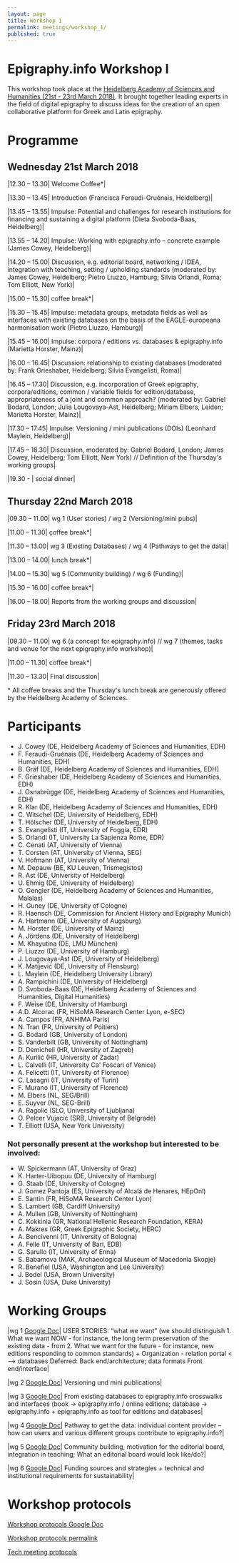 ```yaml
---
layout: page
title: Workshop 1
permalink: meetings/workshop_1/
published: true
---
```




# Epigraphy.info Workshop I

This workshop took place at the [Heidelberg Academy of Sciences and Humanities (21st - 23rd March 2018)](https://www.hadw-bw.de/news/events/epigraphyinfo). It brought together leading experts in the field of digital epigraphy to discuss ideas for the creation of an open collaborative platform for Greek and Latin epigraphy.

# Programme

## Wednesday 21st March 2018

|12.30 – 13.30|	Welcome Coffee*|

|13.30 – 13.45|	Introduction (Francisca Feraudi-Gruénais, Heidelberg)|

|13.45 – 13.55|	Impulse: Potential and challenges for research institutions for financing and sustaining a digital platform (Dieta Svoboda-Baas, Heidelberg)|

|13.55 – 14.20|	Impulse: Working with epigraphy.info – concrete example (James Cowey, Heidelberg)|

|14.20 – 15.00|	Discussion, e.g. editorial board, networking / IDEA, integration with teaching, setting / upholding standards (moderated by: James Cowey, Heidelberg; Pietro Liuzzo, Hamburg; Silvia Orlandi, Roma; Tom Elliott, New York)|

|15.00 – 15.30|	coffee break*|

|15.30 – 15.45|	Impulse: metadata groups, metadata fields as well as interfaces with existing databases on the basis of the EAGLE-europeana harmonisation work (Pietro Liuzzo, Hamburg)|

|15.45 – 16.00|	Impulse: corpora / editions vs. databases & epigraphy.info (Marietta Horster, Mainz)|

|16.00 – 16.45|	Discussion: relationship to existing databases (moderated by: Frank Grieshaber, Heidelberg; Silvia Evangelisti, Roma)|

|16.45 – 17.30|	Discussion, e.g. incorporation of Greek epigraphy, corpora/editions, common / variable fields for edition/database, appropriateness of a joint and common approach? (moderated by: Gabriel Bodard, London; Julia Lougovaya-Ast, Heidelberg; Miriam Elbers, Leiden; Marietta Horster, Mainz)|

|17.30 – 17.45|	Impulse: Versioning / mini publications (DOIs) (Leonhard Maylein, Heidelberg)|

|17.45 – 18.30|	Discussion, moderated by: Gabriel Bodard, London; James Cowey, Heidelberg; Tom Elliott, New York) // Definition of the Thursday's working groups|

|19.30 - |	social dinner|


## Thursday 22nd March 2018

|09.30 – 11.00|	wg 1 (User stories) / wg 2 (Versioning/mini pubs)|

|11.00 – 11.30|	coffee break*|

|11.30 – 13.00|	wg 3 (Existing Databases) / wg 4 (Pathways to get the data)|

|13.00 – 14.00|	lunch break*|

|14.00 – 15.30|	wg 5 (Community building) / wg 6 (Funding)|

|15.30 – 16.00|	coffee break*|

|16.00 – 18.00|	Reports from the working groups and discussion|


## Friday 23rd March 2018

|09.30 – 11.00|	wg 6 (a concept for epigraphy.info) // wg 7 (themes, tasks and venue for the next epigraphy.info workshop)|

|11.00 – 11.30|	coffee break*|

|11.30 – 13.30|	Final discussion|

\* All coffee breaks and the Thursday's lunch break are generously offered by the Heidelberg Academy of Sciences.



# Participants

* J. Cowey (DE, Heidelberg Academy of Sciences and Humanities, EDH)
* F. Feraudi-Gruénais (DE, Heidelberg Academy of Sciences and Humanities, EDH)
* B. Gräf (DE, Heidelberg Academy of Sciences and Humanities, EDH)
* F. Grieshaber (DE, Heidelberg Academy of Sciences and Humanities, EDH)
* J. Osnabrügge (DE, Heidelberg Academy of Sciences and Humanities, EDH)
* R. Klar (DE, Heidelberg Academy of Sciences and Humanities, EDH)
* C. Witschel (DE, University of Heidelberg, EDH)
* T. Hölscher (DE, University of Heidelberg, EDH)
* S. Evangelisti (IT, University of Foggia, EDR)
* S. Orlandi (IT, University La Sapienza Rome, EDR)
* C. Cenati (AT, University of Vienna)
* T. Corsten (AT, University of Vienna, SEG)
* V. Hofmann (AT, University of Vienna)
* M. Depauw (BE, KU Leuven, Trismegistos)
* R. Ast (DE, University of Heidelberg)
* U. Ehmig (DE, University of Heidelberg)
* O. Gengler (DE, Heidelberg Academy of Sciences and Humanities, Malalas)
* H. Guney (DE, University of Cologne)
* R. Haensch (DE, Commission for Ancient History and Epigraphy Munich)
* A. Hartmann (DE, University of Augsburg)
* M. Horster (DE, University of Mainz)
* A. Jördens (DE, University of Heidelberg)
* M. Khayutina (DE, LMU München)
* P. Liuzzo (DE, University of Hamburg)
* J. Lougovaya-Ast (DE, University of Heidelberg)
* K. Matijević (DE, University of Flensburg)
* L. Maylein (DE, Heidelberg University Library)
* A. Rampichini (DE, University of Heidelberg)
* D. Svoboda-Baas (DE, Heidelberg Academy of Sciences and Humanities, Digital Humanities)
* F. Weise (DE, University of Hamburg)
* A.D. Alcorac (FR, HiSoMA Research Center Lyon, e-SEC)
* A. Campos (FR, ANHIMA Paris)
* N. Tran (FR, University of Poitiers)
* G. Bodard (GB, University of London)
* S. Vanderbilt (GB, University of Nottingham)
* D. Demicheli (HR, University of Zagreb)
* A. Kurilić (HR, University of Zadar)
* L. Calvelli (IT, University Ca' Foscari of Venice)
* A. Felicetti (IT, University of Florence)
* C. Lasagni (IT, University of Turin)
* F. Murano (IT, University of Florence)
* M. Elbers (NL, SEG/Brill)
* E. Suyver (NL, SEG-Brill)
* A. Ragolić (SLO, University of Ljubljana)
* O. Pelcer Vujacic (SRB, University of Belgrade)
* T. Elliott (USA, New York University)
 
### Not personally present at the workshop but interested to be involved:

* W. Spickermann (AT, University of Graz)
* K. Harter-Uibopuu (DE, University of Hamburg)
* G. Staab (DE, University of Cologne)
* J. Gomez Pantoja (ES, University of Alcalá de Henares, HEpOnl)
* E. Santin (FR, HiSoMA Research Center Lyon)
* S. Lambert (GB, Cardiff University)
* A. Mullen (GB, University of Nottingham)
* C. Kokkinia (GR, National Hellenic Research Foundation, KERA)
* A. Makres (GR, Greek Epigraphic Society, HERC)
* A. Bencivenni (IT, University of Bologna)
* A. Felle (IT, University of Bari, EDB)
* G. Sarullo (IT, University of Enna)
* S. Babamova (MAK, Archaeological Museum of Macedonia Skopje)
* R. Benefiel (USA, Washington and Lee University)
* J. Bodel (USA, Brown University)
* J. Sosin (USA, Duke University)


# Working Groups


|wg 1 [Google Doc](https://docs.google.com/document/d/1I5MnOOMT--AjEae2R-j6445gyYwdurTMOUzw7k_TCSk/edit?usp=sharing)|	USER STORIES: “what we want” (we should distinguish 1. What we want NOW - for instance, the long term preservation of the existing data - from 2. What we want for the future - for instance, new editions responding to common standards) + Organization - relation portal <—> databases Deferred: Back end/architecture; data formats Front end/interface|

|wg 2 [Google Doc](https://docs.google.com/document/d/1KepOoRq9froZcSAZUeynOP_jjG520oiv0OJHorbm--w/edit?usp=sharing)|	Versioning und mini publications|

|wg 3 [Google Doc](https://docs.google.com/document/d/1ENBJb9Lxa3ybLL4CxImANCvwObQkedBzKmQ0mcZ_mOs/edit?usp=sharing)|	From existing databases to epigraphy.info crosswalks and interfaces (book → epigraphy.info / online editions; database → epigraphy.info + epigraphy.info as tool for editions and databases|

|wg 4 [Google Doc](https://docs.google.com/document/d/10gf4dVn9jpT6vgW9Vl-h2Syku2AXrLcIP9EilDrTnlk/edit?usp=sharing)|	Pathway to get the data: individual content provider – how can users and various different groups contribute to epigraphy.info?|

|wg 5 [Google Doc](https://docs.google.com/document/d/1q90328SEaW-7fPHaxmrrbgjbFdsOj1tZRuURap052hw/edit?usp=sharing)|	Community building, motivation for the editorial board, integration in teaching; What an editorial board would look like/do?|

|wg 6 [Google Doc](https://docs.google.com/document/d/1-zmw-KUNMpz8ndYM-41PrRqQfnbbzaqAukAGbbZjr8E/edit?usp=sharing)|	Funding sources and strategies + technical and institutional requirements for sustainability|


# Workshop protocols

[Workshop protocols Google Doc](https://docs.google.com/document/d/1mS3Rb2N2zDjeSnfBIc3rvfl5P4W-hPjHimURMY399XQ/edit?usp=sharing)

[Workshop protocols permalink](http://archiv.ub.uni-heidelberg.de/volltextserver/24397/)

[Tech meeting protocols](https://docs.google.com/document/d/1OddesgjZEVcDEQj3fDPcVXGxWUMprbMQ6W6TwdpTkkw/edit?usp=sharing)


